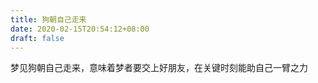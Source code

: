 ```yaml
---
title: 狗朝自己走来
date: 2020-02-15T20:54:12+08:00
draft: false
---
```


梦见狗朝自己走来，意味着梦者要交上好朋友，在关键时刻能助自己一臂之力